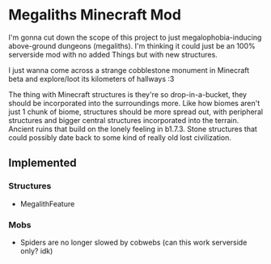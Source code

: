 # Megaliths Minecraft Mod

I'm gonna cut down the scope of this project to just megalophobia-inducing above-ground dungeons (megaliths). I'm thinking
it could just be an 100% serverside mod with no added Things but with new structures.

I just wanna come across a strange cobblestone monument in Minecraft beta and explore/loot its kilometers of hallways :3

The thing with Minecraft structures is they're so drop-in-a-bucket, they should be incorporated into the surroundings more.
Like how biomes aren't just 1 chunk of biome, structures should be more spread out, with peripheral structures and bigger
central structures incorporated into the terrain. Ancient ruins that build on the lonely feeling in b1.7.3.
Stone structures that could possibly date back to some kind of really old lost civilization.

## Implemented

### Structures

- MegalithFeature

### Mobs

- Spiders are no longer slowed by cobwebs (can this work serverside only? idk)